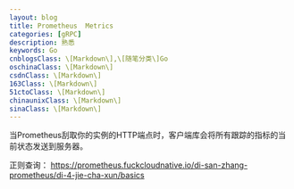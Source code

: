```yaml
---
layout: blog
title: Prometheus  Metrics
categories: [gRPC]
description: 熟悉
keywords: Go
cnblogsClass: \[Markdown\],\[随笔分类\]Go
oschinaClass: \[Markdown\]
csdnClass: \[Markdown\]
163Class: \[Markdown\]
51ctoClass: \[Markdown\]
chinaunixClass: \[Markdown\]
sinaClass: \[Markdown\]
---
```



当Prometheus刮取你的实例的HTTP端点时，客户端库会将所有跟踪的指标的当前状态发送到服务器。





正则查询：
https://prometheus.fuckcloudnative.io/di-san-zhang-prometheus/di-4-jie-cha-xun/basics